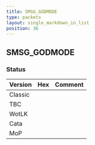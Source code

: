 ```yaml
---
title: SMSG_GODMODE
type: packets
layout: single_markdown_in_list
position: 36
---
```


## SMSG_GODMODE

### Status

Version    | Hex        | Comment
---------- | ---------- | ---------- 
Classic    |            |
TBC        |            |
WotLK      |            |
Cata       |            |
MoP        |            |